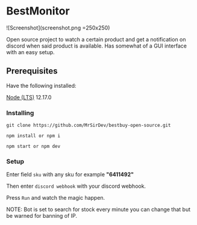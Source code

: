 # BestMonitor

![Screenshot](screenshot.png =250x250)

Open source project to watch a certain product and get a notification on discord when said product is available. Has somewhat of a GUI interface with an easy setup.

## Prerequisites

Have the following installed:

[Node (LTS)](https://nodejs.org/en/) 12.17.0

### Installing

```
git clone https://github.com/MrSirDev/bestbuy-open-source.git

npm install or npm i

npm start or npm dev
```

### Setup

Enter field `sku` with any sku for example **"6411492"**

Then enter `discord webhook` with your discord webhook.

Press `Run` and watch the magic happen.

NOTE: Bot is set to search for stock every minute you can change that but be warned for banning of IP.
